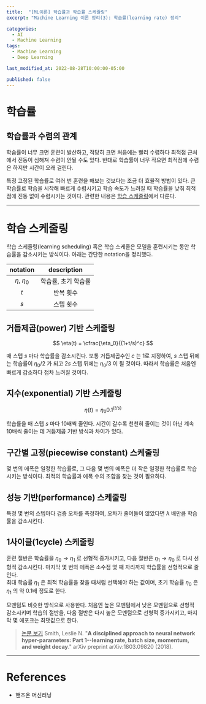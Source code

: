 ```yaml
---
title:  "[ML이론] 학습률과 학습률 스케줄링"
excerpt: "Machine Learning 이론 정리(3): 학습률(learning rate) 정리"

categories:
  - AI
  - Machine Learning
tags:
  - Machine Learning
  - Deep Learning

last_modified_at: 2022-08-28T10:00:00-05:00

published: false
---
```


# 학습률

## 학습률과 수렴의 관계
학습률이 너무 크면 훈련이 발산하고, 적당히 크면 처음에는 빨리 수렴하다 최적점 근처에서 진동이 심해져 수렴이 안될 수도 있다. 반대로 학습률이 너무 작으면 최적점에 수렴은 하지만 시간이 오래 걸린다.

특정 고정된 학습률로 여러 번 훈련을 해보는 것보다는 조금 더 효율적 방법이 있다. 큰 학습률로 학습을 시작해 빠르게 수렴시키고 학습 속도가 느려질 때 학습률을 낮춰 최적점에 진동 없이 수렴시키는 것이다. 관련한 내용은 [학습 스케줄링](#학습-스케줄링)에서 다룬다.

- - -

# 학습 스케줄링
학습 스케줄링(learning scheduling) 혹은 학습 스케줄은 모델을 훈련시키는 동안 학습률을 감소시키는 방식이다. 아래는 간단한 notation을 정리했다.

| notation | description |
|:---:|:---:|
| $\eta$, $\eta_0$ | 학습률, 초기 학습률 |
| $t$ | 반복 횟수 |
| $s$ | 스텝 횟수 |

## 거듭제곱(power) 기반 스케줄링

$$
\eta(t) = \cfrac{\eta_0}{(1+t/s)^c}
$$

매 스텝 $s$ 마다 학습률을 감소시킨다. 보통 거듭제곱수인 $c$ 는 1로 지정하여, $s$ 스텝 뒤에는 학습률이 $\eta_0 / 2$ 가 되고 $2s$ 스텝 뒤에는 $\eta_0 / 3$ 이 될 것이다. 따라서 학습률은 처음엔 빠르게 감소하다 점차 느려질 것이다.

## 지수(exponential) 기반 스케줄링

$$
\eta(t) = \eta_0 0.1^{(t/s)}
$$

학습률을 매 스텝 $s$ 마다 10배씩 줄인다. 시간이 갈수록 천천히 줄이는 것이 아닌 계속 10배씩 줄이는 데 거듭제곱 기반 방식과 차이가 있다.

## 구간별 고정(piecewise constant) 스케줄링
몇 번의 에폭은 일정한 학습률로, 그 다음 몇 번의 에폭은 더 작은 일정한 학습률로 학습시키는 방식이다. 최적의 학습률과 에폭 수의 조합을 찾는 것이 필요하다.

## 성능 기반(performance) 스케줄링
특정 몇 번의 스텝마다 검증 오차를 측정하여, 오차가 줄어들이 않았다면 $\lambda$ 배만큼 학습률을 감소시킨다.

## 1사이클(1cycle) 스케줄링
훈련 절반은 학습률을 $\eta_0 \rightarrow \eta_1$ 로 선형적 증가시키고, 다음 절반은 $\eta_1 \rightarrow \eta_0$ 로 다시 선형적 감소시킨다. 마지막 몇 번의 에폭은 소수점 몇 째 자리까지 학습률을 선형적으로 줄인다.<br>
최대 학습률 $\eta_1$ 은 최적 학습률을 찾을 때처럼 선택해야 하는 값이며, 초기 학습률 $\eta_0$ 은 $\eta_1$ 의 약 0.1배 정도로 한다.

모멘텀도 비슷한 방식으로 사용한다. 처음엔 높은 모멘텀에서 낮은 모멘텀으로 선형적 감소시키며 학습의 절반을, 다음 절반은 다시 높은 모멘텀으로 선형적 증가시키고, 마지막 몇 에포크는 최댓값으로 한다.

> [논문 보기](https://arxiv.org/pdf/1803.09820.pdf) Smith, Leslie N. "**A disciplined approach to neural network hyper-parameters: Part 1--learning rate, batch size, momentum, and weight decay**." arXiv preprint arXiv:1803.09820 (2018).

- - -

# References
* 핸즈온 머신러닝

